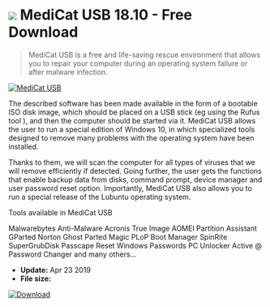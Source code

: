 # ![](https://cdn.softexe.net/static/icon/win.gif) MediCat USB 18.10 - Free Download

> MediCat USB is a free and life-saving rescue environment that allows you to repair your computer during an operating system failure or after malware infection.

[![MediCat USB](https://gallery.dpcdn.pl/imgc/Tools/90924/g_-_420x350_1.5_-_x9b2fabd9-b1a6-4143-b6b9-3ad1ede86603.png)](https://softexe.net/win/system/other/medicat-usb:hcpb.html)

The described software has been made available in the form of a bootable ISO disk image, which should be placed on a USB stick (eg using the Rufus tool ), and then the computer should be started via it. MediCat USB allows the user to run a special edition of Windows 10, in which specialized tools designed to remove many problems with the operating system have been installed.
 
 Thanks to them, we will scan the computer for all types of viruses that we will remove efficiently if detected. Going further, the user gets the functions that enable backup data from disks, command prompt, device manager and user password reset option. Importantly, MediCat USB also allows you to run a special release of the Lubuntu operating system.
 
 Tools available in MediCat USB
 
 Malwarebytes Anti-Malware
 Acronis True Image
 AOMEI Partition Assistant
 GParted
 Norton Ghost
 Parted Magic
 PLoP Boot Manager
 SpinRite
 SuperGrubDisk
 Passcape Reset Windows Passwords
 PC Unlocker
 Active @ Password Changer
 and many others...


- **Update:** Apr 23 2019
- **File size:** 

[![Download](https://cdn.softexe.net/static/img/download.png)](https://softexe.net/win/system/other/medicat-usb:hcpb.html)

